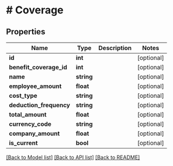 # # Coverage

## Properties

Name | Type | Description | Notes
------------ | ------------- | ------------- | -------------
**id** | **int** |  | [optional]
**benefit_coverage_id** | **int** |  | [optional]
**name** | **string** |  | [optional]
**employee_amount** | **float** |  | [optional]
**cost_type** | **string** |  | [optional]
**deduction_frequency** | **string** |  | [optional]
**total_amount** | **float** |  | [optional]
**currency_code** | **string** |  | [optional]
**company_amount** | **float** |  | [optional]
**is_current** | **bool** |  | [optional]

[[Back to Model list]](../../README.md#models) [[Back to API list]](../../README.md#endpoints) [[Back to README]](../../README.md)

